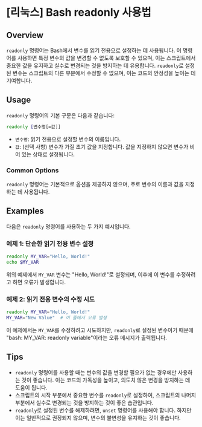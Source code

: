 # [리눅스] Bash readonly 사용법

## Overview
`readonly` 명령어는 Bash에서 변수를 읽기 전용으로 설정하는 데 사용됩니다. 이 명령어를 사용하면 특정 변수의 값을 변경할 수 없도록 보호할 수 있으며, 이는 스크립트에서 중요한 값을 유지하고 실수로 변경되는 것을 방지하는 데 유용합니다. `readonly`로 설정된 변수는 스크립트의 다른 부분에서 수정할 수 없으며, 이는 코드의 안정성을 높이는 데 기여합니다.

## Usage
`readonly` 명령어의 기본 구문은 다음과 같습니다:

```bash
readonly [변수명[=값]]
```

- `변수명`: 읽기 전용으로 설정할 변수의 이름입니다.
- `값`: (선택 사항) 변수가 가질 초기 값을 지정합니다. 값을 지정하지 않으면 변수가 비어 있는 상태로 설정됩니다.

### Common Options
`readonly` 명령어는 기본적으로 옵션을 제공하지 않으며, 주로 변수의 이름과 값을 지정하는 데 사용됩니다.

## Examples
다음은 `readonly` 명령어를 사용하는 두 가지 예시입니다.

### 예제 1: 단순한 읽기 전용 변수 설정
```bash
readonly MY_VAR="Hello, World!"
echo $MY_VAR
```
위의 예제에서 `MY_VAR` 변수는 "Hello, World!"로 설정되며, 이후에 이 변수를 수정하려고 하면 오류가 발생합니다.

### 예제 2: 읽기 전용 변수의 수정 시도
```bash
readonly MY_VAR="Hello, World!"
MY_VAR="New Value"  # 이 줄에서 오류 발생
```
이 예제에서는 `MY_VAR`를 수정하려고 시도하지만, `readonly`로 설정된 변수이기 때문에 "bash: MY_VAR: readonly variable"이라는 오류 메시지가 출력됩니다.

## Tips
- `readonly` 명령어를 사용할 때는 변수의 값을 변경할 필요가 없는 경우에만 사용하는 것이 좋습니다. 이는 코드의 가독성을 높이고, 의도치 않은 변경을 방지하는 데 도움이 됩니다.
- 스크립트의 시작 부분에서 중요한 변수를 `readonly`로 설정하여, 스크립트의 나머지 부분에서 실수로 변경되는 것을 방지하는 것이 좋은 습관입니다.
- `readonly`로 설정된 변수를 해제하려면, `unset` 명령어를 사용해야 합니다. 하지만 이는 일반적으로 권장되지 않으며, 변수의 불변성을 유지하는 것이 좋습니다.